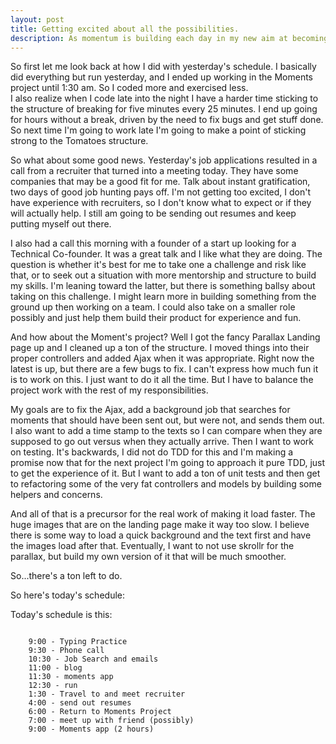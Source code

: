 ```yaml
---
layout: post
title: Getting excited about all the possibilities.
description: As momentum is building each day in my new aim at becoming a good job hunter, I am getting back in touch with how awesome this new career is going to be.
---
```


So first let me look back at how I did with  yesterday's schedule.  I basically did everything but run yesterday, and I ended up working in the Moments project until 1:30 am.  So I coded more and exercised less.  
I also realize when I code late into the night I have a harder time sticking to the structure of breaking for five minutes every 25 minutes.  I end up going for hours without a break, driven by the need to fix bugs and get stuff done.  So next time I'm going to work late I'm going to make a point of sticking strong to the Tomatoes structure.

So what about some  good news.  Yesterday's job applications resulted in a call from a recruiter that turned into a meeting today.  They have some companies that may be a good fit for me.  Talk about instant gratification, two days of good job hunting pays off.  I'm not getting too excited, I don't have experience with recruiters, so I don't know what to expect or if they will actually help.  I still am going to be sending out resumes and keep putting myself out there.

I also had a call this morning with a founder of a start up looking for a Technical Co-founder.  It was a great talk and I like what they are doing.  The question is whether it's best for me to take one a challenge and risk like that, or to seek out a situation with more mentorship and structure to build my skills.  I'm leaning toward the latter, but there is something ballsy about taking on this challenge.  I might learn more in building something from the ground up then working on a team.  I could also take on a smaller role possibly and just help them build their product for experience and fun.  

And how about the Moment's project?  Well I got the fancy Parallax Landing page up and I cleaned up a ton of the structure.  I moved things into their proper controllers and added Ajax when it was appropriate.  Right now the latest is up, but there are a few bugs to fix.  I can't express how much fun it is to work on this.  I just want to do it all the time.  But I have to balance the project work with the rest of my responsibilities.  

My goals are to fix the Ajax, add a background job that searches for moments that should have been sent out, but were not, and sends them out.  I also want to add a time stamp to the texts so I can compare when they are supposed to go out versus when they actually arrive.  Then I want to work on testing.  It's backwards, I did not do TDD for this and I'm making a promise now that for the next project I'm going to approach it pure TDD, just to get the experience of it.  But I want to add a ton of unit tests and then get to refactoring some of the very fat controllers and models by building some helpers and concerns.  


And all of that is a precursor for the real work of making it load faster.  The huge images that are on the landing page make it way too slow.  I believe there is some way to load a quick background and the text first and have the images load after that.  Eventually, I want to not use skrollr for the parallax, but build my own version of it that will be much smoother.  

So...there's a ton left to do.

So here's today's schedule:


Today's schedule is this:

```

	9:00 - Typing Practice
	9:30 - Phone call
	10:30 - Job Search and emails
	11:00 - blog
	11:30 - moments app
	12:30 - run
	1:30 - Travel to and meet recruiter
	4:00 - send out resumes
	6:00 - Return to Moments Project
	7:00 - meet up with friend (possibly)
	9:00 - Moments app (2 hours)

```
